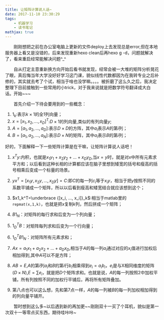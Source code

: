 ```yaml
---
title: 让矩阵计算说人话~
date: 2017-11-10 23:30:29
tags: 
    - 机器学习
    - 读书笔记
mathjax: true
---
```


　　刚刚想把之前在办公室电脑上更新的文件deploy上去发现总是error,但在本地服务器上看又是没错的，后来发现重新hexo clean后再hexo g -d，问题就解决了，看来重启经常能解决问题^_^

　　自从打定主意重新换方向开始后看书就发现，经常会被一大堆的矩阵分析晃花了眼，真后悔当年大学没好好学习这门课，貌似线性代数都因为在我转专业之后补修的，其实就去考了个试，相当于啥也没学嘛。。。。被折磨了这么久之后，我决定整理下目前接触到一些常用的小trick，对于我来说就是把数学符号翻译成大白话。开始~~~

　　首先介绍一下待会要用到的一些概念：

1. $1_k$:表示$k\times 1$的全1列向量；
2. $x=[x_1,x_2,...,x_D]^T$:$D\times 1$的列向量,类似的有列向量$y$;
3. $A=[a_1,a_2,...,a_D]$:表示$D\times D$的方阵，其中$a_i$表示$A$的第$i$列；
4. $B=[a_1,a_2,...,a_N]$:表示$D\times N$的矩阵，其中$a_i$表示$B$的第$i$列；


好的，下面解释一下一些矩阵计算是在干嘛，让矩阵计算说人话吧！

1. $x^Ty$:内积，也就是$x_1y_1+x_2y_2+...+x_Dy_D$,当$x=y$时，就是对$x$中所有元素求平方和；以后看到这种长相的计算都应该在脑子里想到矮宽的括号和瘦高的括号相乘后变成一个标量的场景。

2. $yx^T=[x_1y,x_2y,...,x_Dy]=C$:即$C$的每一列$c_i$等于$x_iy$，相当于把$y$按照不同的系数平铺成一个矩阵，所以以后看到瘦高和矮宽结合就应该想到这个；

3. $x1_k^T=\underbrace {[x_i, ..., x_i]}_k$:相当于matlab里的```repmat(x,1,k)```，也就是把$x$复制$k$列，然后拼成一个矩阵；

4. $B1_N$：对矩阵的每行求和后变为一个列向量；

5. $1_D^TB$：对矩阵每列求和后变为一个行向量；

6. $1_D^T B 1_N$：对矩阵所有元素求和；

7. $Ax=a_1x_1+a_2x_2+...+a_Dx_D$,相当于$A$的每一列$a_i$通过对应的$x_i$值进行加权后相加得到,其中$A$可以不是方阵；

8. $AB=E$,$A$的第$i$列$a_i$和$B$的第$i$行$b_i$相乘得到$e_i=a_ib_i$，$e_i$是与X相同维度的矩阵($D\times N$),$E=\sum e_i$，就是把$D$个矩阵求和。也就是说，$A$的每一列按照2中加权平铺，所有列按照不同的加权行平铺后，再将所有矩阵叠加。

9. 第八点也可以这么想，先和第7点一样，$A$的每一列被$B$的每一列加权相加得到的列向量平铺开。


　　暂时想到这么多~以后遇到新的再加更~~刚刚双十一买了个耳机，貌似是第一次双十一等零点买东西，期待哇咔咔~


